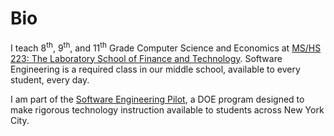 <!-- # This is a website, right? -->

# Bio
I teach 8<sup>th</sup>, 9<sup>th</sup>, and 11<sup>th</sup> Grade Computer Science and Economics at [MS/HS 223: The Laboratory School of Finance and Technology](http://ms223.org). Software Engineering is a required class in our middle school, available to every student, every day.

I am part of the [Software Engineering Pilot](http://sepnyc.org), a DOE program designed to make rigorous technology instruction available to students across New York City.
